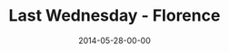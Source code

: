 ---
layout: message
category: message
series: "The New Man"
title: "Last Wednesday - Florence"
date: 2014-05-28-00-00
message_id: 872
audio: "http://s3.amazonaws.com/crossroads-media/messages/audio/022614-lw-florence.mp3"
audio-duration: ":"
description: "Last Wednesday - Florence"
video: "http://s3.amazonaws.com/crossroads-media/messages/video/052814-lw-Florence.mp4"
video-duration: ":"
video-image: "http://s3.amazonaws.com/crossroads-media/images/last-wednesday.jpg"
explicit: false
---
